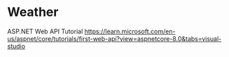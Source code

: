 # Weather
 ASP.NET Web API Tutorial https://learn.microsoft.com/en-us/aspnet/core/tutorials/first-web-api?view=aspnetcore-8.0&tabs=visual-studio
